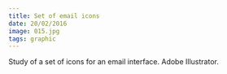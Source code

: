 ```yaml
---
title: Set of email icons
date: 20/02/2016
image: 015.jpg
tags: graphic
---
```


Study of a set of icons for an email interface.
Adobe Illustrator.
